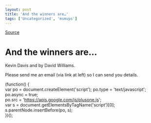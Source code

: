 ```yaml
---
layout: post
title: 'And the winners are…'
tags: ['Uncategorized', 'msmvps']
---
```

[Source](http://blogs.msmvps.com/peterritchie/2012/11/06/and-the-winners-are/ "Permalink to And the winners are…")

# And the winners are…

Kevin Davis and by David Williams.

Please send me an email (via link at left) so I can send you details.

(function() {  
var po = document.createElement('script'); po.type = 'text/javascript'; po.async = true;  
po.src = 'https://apis.google.com/js/plusone.js';  
var s = document.getElementsByTagName('script')[0]; s.parentNode.insertBefore(po, s);  
})(); 


